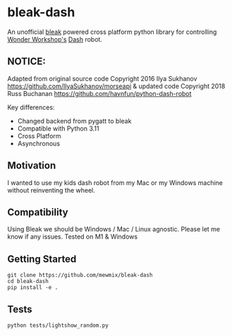 # bleak-dash

An unofficial [bleak](https://github.com/hbldh/bleak) powered cross platform python library for controlling [Wonder Workshop's](https://www.makewonder.com/) [Dash](https://www.makewonder.com/?gclid=CPOO8bC8k8oCFdaRHwodPeMIZg) robot.

## NOTICE:
Adapted from original source code Copyright 2016 Ilya Sukhanov https://github.com/IlyaSukhanov/morseapi & updated code Copyright 2018 Russ Buchanan https://github.com/havnfun/python-dash-robot

Key differences:
- Changed backend from pygatt to bleak
- Compatible with Python 3.11 
- Cross Platform
- Asynchronous 

## Motivation
I wanted to use my kids dash robot from my Mac or my Windows machine without reinventing the wheel.

## Compatibility
Using Bleak we should be Windows / Mac / Linux agnostic. Please let me know if any issues. Tested on M1 & Windows 
## Getting Started
```
git clone https://github.com/mewmix/bleak-dash
cd bleak-dash
pip install -e . 
```

## Tests

```
python tests/lightshow_random.py  
```

